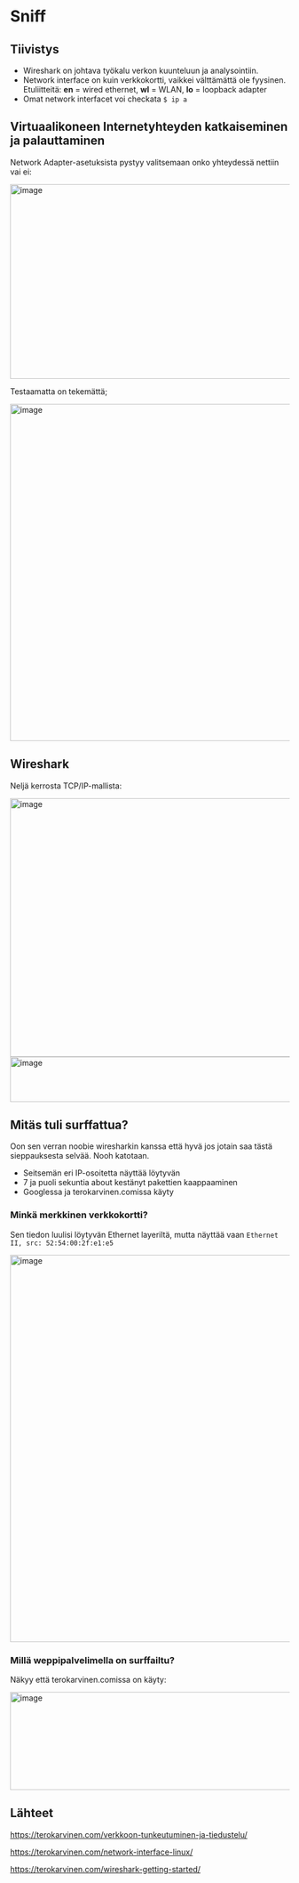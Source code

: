 # Sniff

## Tiivistys

- Wireshark on johtava työkalu verkon kuunteluun ja analysointiin. 
- Network interface on kuin verkkokortti, vaikkei välttämättä ole fyysinen. Etuliitteitä: __en__ = wired ethernet, __wl__ = WLAN, __lo__ = loopback adapter
- Omat network interfacet voi checkata `$ ip a`


## Virtuaalikoneen Internetyhteyden katkaiseminen ja palauttaminen

Network Adapter-asetuksista pystyy valitsemaan onko yhteydessä nettiin vai ei:

<img width="861" height="350" alt="image" src="https://github.com/user-attachments/assets/148a39e5-8945-4649-9795-9993fa76c376" />

Testaamatta on tekemättä;

<img width="1066" height="606" alt="image" src="https://github.com/user-attachments/assets/45678e8c-4663-4514-a447-768017b7d79e" />


## Wireshark

Neljä kerrosta TCP/IP-mallista:

<img width="1811" height="465" alt="image" src="https://github.com/user-attachments/assets/48d92ec9-e0dc-4835-8991-9a027c46011b" />

<img width="913" height="81" alt="image" src="https://github.com/user-attachments/assets/baae108c-c46b-4d54-9f4b-02be79fbd665" />

## Mitäs tuli surffattua?

Oon sen verran noobie wiresharkin kanssa että hyvä jos jotain saa tästä sieppauksesta selvää. Nooh katotaan.

- Seitsemän eri IP-osoitetta näyttää löytyvän
- 7 ja puoli sekuntia about kestänyt pakettien kaappaaminen
- Googlessa ja terokarvinen.comissa käyty

### Minkä merkkinen verkkokortti?

Sen tiedon luulisi löytyvän Ethernet layeriltä, mutta näyttää vaan `Ethernet II, src: 52:54:00:2f:e1:e5` 

<img width="1832" height="696" alt="image" src="https://github.com/user-attachments/assets/14ce2fac-1898-40e2-9daf-b596f1f0252f" />

### Millä weppipalvelimella on surffailtu?

Näkyy että terokarvinen.comissa on käyty:

<img width="1812" height="176" alt="image" src="https://github.com/user-attachments/assets/c69af0ae-feed-4dae-bb3e-7749f13af339" />


## Lähteet

https://terokarvinen.com/verkkoon-tunkeutuminen-ja-tiedustelu/

https://terokarvinen.com/network-interface-linux/

https://terokarvinen.com/wireshark-getting-started/

